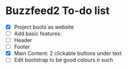 # Buzzfeed2 To-do list
- [x] Project boots as website
- [ ] Add basic features:
- [ ] Header
- [ ] Footer
- [x] Main Content: 2 clickable buttons under text
- [ ] Edit bootstrap to be good colours n such